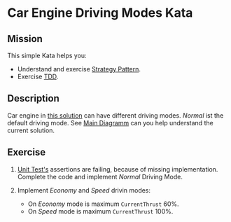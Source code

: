 # Car Engine Driving Modes Kata

## Mission

This simple Kata helps you:
* Understand and exercise [Strategy Pattern](https://en.wikipedia.org/wiki/Strategy_pattern).
* Exercise [TDD](https://en.wikipedia.org/wiki/Test-driven_development).

## Description

Car engine in [this solution](CarEngineDrivingModesKata.sln) can have different driving modes. _Normal_ ist the default driving mode.
See [Main Diagramm](Engine/MainClassDiagram.cd) can you help understand the current solution.  

## Exercise

1. [Unit Test's](Engine.Tests/Engine.Tests.csproj) assertions are failing, because of missing implementation.
Complete the code and implement _Normal_ Driving Mode.
2. Implement _Economy_ and _Speed_ drivin modes:

    * On _Economy_ mode is maximum ```CurrentThrust``` 60%.
    * On _Speed_ mode is maximum ```CurrentThrust``` 100%.
